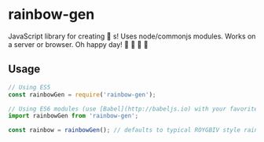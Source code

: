 # rainbow-gen
JavaScript library for creating :rainbow: s! Uses node/commonjs modules. Works on a server or browser. Oh happy day! :two_men_holding_hands: :penguin: :tada: :tada:

## Usage
```javascript
// Using ES5
const rainbowGen = require('rainbow-gen');

// Using ES6 modules (use [Babel](http://babeljs.io) with your favorite module loader, if you're in the browser)
import rainbowGen from 'rainbow-gen';

const rainbow = rainbowGen(); // defaults to typical ROYGBIV style rainbow
```
